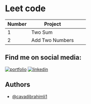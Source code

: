 
# Leet code 





| Number | Project    |   |           |
| -      | ------------- | -------- |-
|1       |      Two Sum  |  
|2       |   Add Two Numbers | 
   
## Find me on social media:
[![portfolio](https://img.shields.io/badge/my_portfolio-000?style=for-the-badge&logo=ko-fi&logoColor=white)](https://linktr.ee/cavadibrahimli/)
[![linkedin](https://img.shields.io/badge/linkedin-0A66C2?style=for-the-badge&logo=linkedin&logoColor=white)](https://www.linkedin.com/cavadibrahimli/)



## Authors

- [@cavadibrahimli1](https://www.github.com/cavadibrahimli1)
